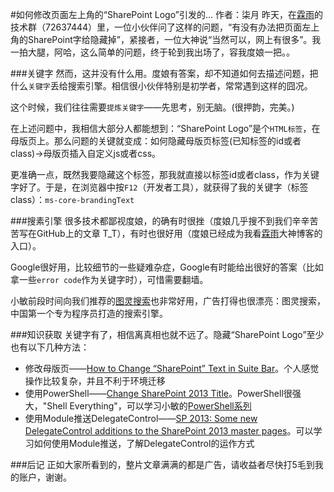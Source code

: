 #如何修改页面左上角的“SharePoint Logo”引发的...
  作者：柒月
昨天，在[霖雨](http://www.cnblogs.com/jianyus/)的技术群（72637444）里，一位小伙伴问了这样的问题，“有没有办法把页面左上角的SharePoint字给隐藏掉”，紧接者，一位大神说“当然可以，网上有很多”。我一拍大腿，阿哈，这么简单的问题，终于轮到我出场了，容我度娘一把。。


###关键字
然而，这并没有什么用。度娘有答案，却不知道如何去描述问题，把什么`关键字`丢给搜索引擎。相信很小伙伴特别是初学者，常常遇到这样的囧况。

这个时候，我们往往需要`提炼关键字`——先思考，别无脑。(很押韵，完美。)

在上述问题中，我相信大部分人都能想到：“SharePoint Logo”是个`HTML标签`，在母版页上。那么问题的关键就变成：如何隐藏母版页标签(已知标签的id或者class)->母版页插入自定义js或者css。

更准确一点，既然我要隐藏这个标签，那我就直接以标签id或者class，作为关键字好了。于是，在浏览器中按`F12`（开发者工具），就获得了我的关键字（标签class）：`ms-core-brandingText`

###搜素引擎
很多技术都鄙视度娘，的确有时很挫（度娘几乎搜不到我们辛辛苦苦写在GitHub上的文章 T_T），有时也很好用（度娘已经成为我看[霖雨](http://www.cnblogs.com/jianyus/)大神博客的入口）。

Google很好用，比较细节的一些疑难杂症，Google有时能给出很好的答案（比如拿一些`error code`作为关键字时），可惜需要翻墙。

小敏前段时间向我们推荐的[图灵搜索](https://www.tulingss.com)也非常好用，广告打得也很漂亮：图灵搜索，中国第一个专为程序员打造的搜索引擎。

###知识获取
关键字有了，相信离真相也就不远了。隐藏“SharePoint Logo”至少也有以下几种方法：

- 修改母版页——[How to Change “SharePoint” Text in Suite Bar](http://sharepoint.rackspace.com/sharepoint-2013-how-to-change-sharepoint-branding-text-in-the-upper-left-part-of-your-screen)。个人感觉操作比较复杂，并且不利于环境迁移
- 使用PowerShell——[Change SharePoint 2013 Title](http://www.topsharepoint.com/change-sharepoint-2013-title)。PowerShell很强大，"Shell Everything"，可以学习小敏的[PowerShell系列](https://github.com/iiunknown/sharepoint.ramble.wechat/blob/master/20150708/README.md)
- 使用Module推送DelegateControl——[SP 2013: Some new DelegateControl additions to the SharePoint 2013 master pages](http://zimmergren.net/technical/sp-2013-some-new-delegatecontrol-additions-to-the-sharepoint-2013-master-pages)。可以学习如何使用Module推送，了解DelegateControl的运作方式

###后记
正如大家所看到的，整片文章满满的都是广告，请收益者尽快打5毛到我的账户，谢谢。
